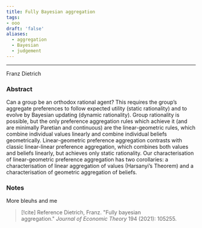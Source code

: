```yaml
---
title: Fully Bayesian aggregation
tags:
- ooo
draft: 'false'
aliases:
  - aggregation
  - Bayesian
  - judgement
---
```

---
Franz Dietrich

### Abstract
Can a group be an orthodox rational agent? This requires the group’s aggregate preferences to follow expected utility (static rationality) and to evolve by Bayesian updating (dynamic rationality). Group rationality is possible, but the only preference aggregation rules which achieve it (and are minimally Paretian and continuous) are the linear-geometric rules, which combine individual values linearly and combine individual beliefs geometrically. Linear-geometric preference aggregation contrasts with classic linear-linear preference aggregation, which combines both values and beliefs linearly, but achieves only static rationality. Our characterisation of linear-geometric preference aggregation has two corollaries: a characterisation of linear aggregation of values (Harsanyi’s Theorem) and a characterisation of geometric aggregation of beliefs.

### Notes
More bleuhs and me


> [!cite] Reference
> Dietrich, Franz. "Fully bayesian aggregation." _Journal of Economic Theory_ 194 (2021): 105255.

